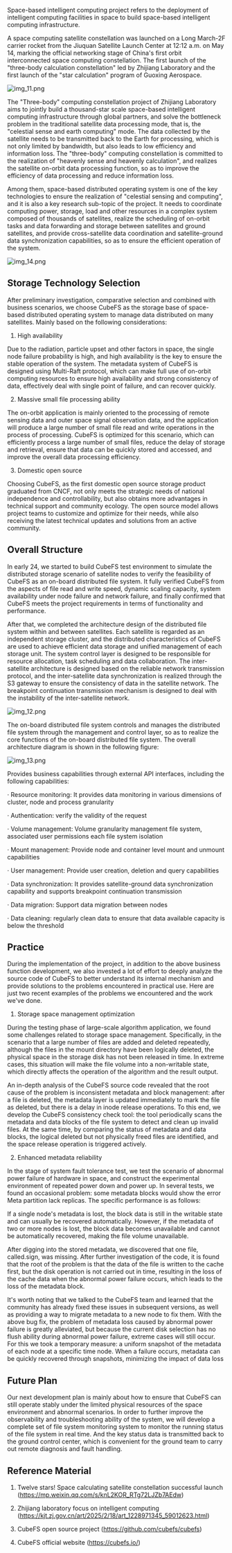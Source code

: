Space-based intelligent computing project refers to the deployment of intelligent computing facilities in space to build space-based intelligent computing infrastructure.

A space computing satellite constellation was launched on a Long March-2F carrier rocket from the Jiuquan Satellite Launch Center at 12:12 a.m. on May 14, marking the official networking stage of China's first orbit interconnected space computing constellation. The first launch of the "three-body calculation constellation" led by Zhijiang Laboratory and the first launch of the "star calculation" program of Guoxing Aerospace.

![img_11.png](/images/blog/5/img_11.png)

The "Three-body" computing constellation project of Zhijiang Laboratory aims to jointly build a thousand-star scale space-based intelligent computing infrastructure through global partners, and solve the bottleneck problem in the traditional satellite data processing mode, that is, the "celestial sense and earth computing" mode. The data collected by the satellite needs to be transmitted back to the Earth for processing, which is not only limited by bandwidth, but also leads to low efficiency and information loss. The "three-body" computing constellation is committed to the realization of "heavenly sense and heavenly calculation", and realizes the satellite on-orbit data processing function, so as to improve the efficiency of data processing and reduce information loss.

Among them, space-based distributed operating system is one of the key technologies to ensure the realization of "celestial sensing and computing", and it is also a key research sub-topic of the project. It needs to coordinate computing power, storage, load and other resources in a complex system composed of thousands of satellites, realize the scheduling of on-orbit tasks and data forwarding and storage between satellites and ground satellites, and provide cross-satellite data coordination and satellite-ground data synchronization capabilities, so as to ensure the efficient operation of the system.

![img_14.png](/images/blog/5/img_14.png)

## Storage Technology Selection
After preliminary investigation, comparative selection and combined with business scenarios, we choose CubeFS as the storage base of space-based distributed operating system to manage data distributed on many satellites. Mainly based on the following considerations:

1. High availability

Due to the radiation, particle upset and other factors in space, the single node failure probability is high, and high availability is the key to ensure the stable operation of the system. The metadata system of CubeFS is designed using Multi-Raft protocol, which can make full use of on-orbit computing resources to ensure high availability and strong consistency of data, effectively deal with single point of failure, and can recover quickly.

2. Massive small file processing ability

The on-orbit application is mainly oriented to the processing of remote sensing data and outer space signal observation data, and the application will produce a large number of small file read and write operations in the process of processing. CubeFS is optimized for this scenario, which can efficiently process a large number of small files, reduce the delay of storage and retrieval, ensure that data can be quickly stored and accessed, and improve the overall data processing efficiency.

3. Domestic open source

Choosing CubeFS, as the first domestic open source storage product graduated from CNCF, not only meets the strategic needs of national independence and controllability, but also obtains more advantages in technical support and community ecology. The open source model allows project teams to customize and optimize for their needs, while also receiving the latest technical updates and solutions from an active community.

## Overall Structure
In early 24, we started to build CubeFS test environment to simulate the distributed storage scenario of satellite nodes to verify the feasibility of CubeFS as an on-board distributed file system. It fully verified CubeFS from the aspects of file read and write speed, dynamic scaling capacity, system availability under node failure and network failure, and finally confirmed that CubeFS meets the project requirements in terms of functionality and performance.

After that, we completed the architecture design of the distributed file system within and between satellites. Each satellite is regarded as an independent storage cluster, and the distributed characteristics of CubeFS are used to achieve efficient data storage and unified management of each storage unit. The system control layer is designed to be responsible for resource allocation, task scheduling and data collaboration. The inter-satellite architecture is designed based on the reliable network transmission protocol, and the inter-satellite data synchronization is realized through the S3 gateway to ensure the consistency of data in the satellite network. The breakpoint continuation transmission mechanism is designed to deal with the instability of the inter-satellite network.

![img_12.png](/images/blog/5/img_12.png)

The on-board distributed file system controls and manages the distributed file system through the management and control layer, so as to realize the core functions of the on-board distributed file system. The overall architecture diagram is shown in the following figure:

![img_13.png](/images/blog/5/img_13.png)

Provides business capabilities through external API interfaces, including the following capabilities:

· Resource monitoring: It provides data monitoring in various dimensions of cluster, node and process granularity

· Authentication: verify the validity of the request

· Volume management: Volume granularity management file system, associated user permissions each file system isolation

· Mount management: Provide node and container level mount and unmount capabilities

· User management: Provide user creation, deletion and query capabilities

· Data synchronization: It provides satellite-ground data synchronization capability and supports breakpoint continuation transmission

· Data migration: Support data migration between nodes

· Data cleaning: regularly clean data to ensure that data available capacity is below the threshold

## Practice
During the implementation of the project, in addition to the above business function development, we also invested a lot of effort to deeply analyze the source code of CubeFS to better understand its internal mechanism and provide solutions to the problems encountered in practical use. Here are just two recent examples of the problems we encountered and the work we've done.

1. Storage space management optimization

During the testing phase of large-scale algorithm application, we found some challenges related to storage space management. Specifically, in the scenario that a large number of files are added and deleted repeatedly, although the files in the mount directory have been logically deleted, the physical space in the storage disk has not been released in time. In extreme cases, this situation will make the file volume into a non-writable state, which directly affects the operation of the algorithm and the result output.

An in-depth analysis of the CubeFS source code revealed that the root cause of the problem is inconsistent metadata and block management: after a file is deleted, the metadata layer is updated immediately to mark the file as deleted, but there is a delay in inode release operations. To this end, we develop the CubeFS consistency check tool: the tool periodically scans the metadata and data blocks of the file system to detect and clean up invalid files. At the same time, by comparing the status of metadata and data blocks, the logical deleted but not physically freed files are identified, and the space release operation is triggered actively.

2. Enhanced metadata reliability

In the stage of system fault tolerance test, we test the scenario of abnormal power failure of hardware in space, and construct the experimental environment of repeated power down and power up. In several tests, we found an occasional problem: some metadata blocks would show the error Meta partition lack replicas. The specific performance is as follows:

If a single node's metadata is lost, the block data is still in the writable state and can usually be recovered automatically. However, if the metadata of two or more nodes is lost, the block data becomes unavailable and cannot be automatically recovered, making the file volume unavailable.

After digging into the stored metadata, we discovered that one file, called.sign, was missing. After further investigation of the code, it is found that the root of the problem is that the data of the file is written to the cache first, but the disk operation is not carried out in time, resulting in the loss of the cache data when the abnormal power failure occurs, which leads to the loss of the metadata block.

It's worth noting that we talked to the CubeFS team and learned that the community has already fixed these issues in subsequent versions, as well as providing a way to migrate metadata to a new node to fix them. With the above bug fix, the problem of metadata loss caused by abnormal power failure is greatly alleviated, but because the current disk selection has no flush ability during abnormal power failure, extreme cases will still occur. For this we took a temporary measure: a uniform snapshot of the metadata of each node at a specific time node. When a failure occurs, metadata can be quickly recovered through snapshots, minimizing the impact of data loss

## Future Plan
Our next development plan is mainly about how to ensure that CubeFS can still operate stably under the limited physical resources of the space environment and abnormal scenarios. In order to further improve the observability and troubleshooting ability of the system, we will develop a complete set of file system monitoring system to monitor the running status of the file system in real time. And the key status data is transmitted back to the ground control center, which is convenient for the ground team to carry out remote diagnosis and fault handling.

## Reference Material
1. Twelve stars! Space calculating satellite constellation successful launch (https://mp.weixin.qq.com/s/knL2KOR_RTg72LJZb7AEdw)

2. Zhijiang laboratory focus on intelligent computing (https://kjt.zj.gov.cn/art/2025/2/18/art_1228971345_59012623.html)

3. CubeFS open source project (https://github.com/cubefs/cubefs)

4. CubeFS official website (https://cubefs.io/)

 